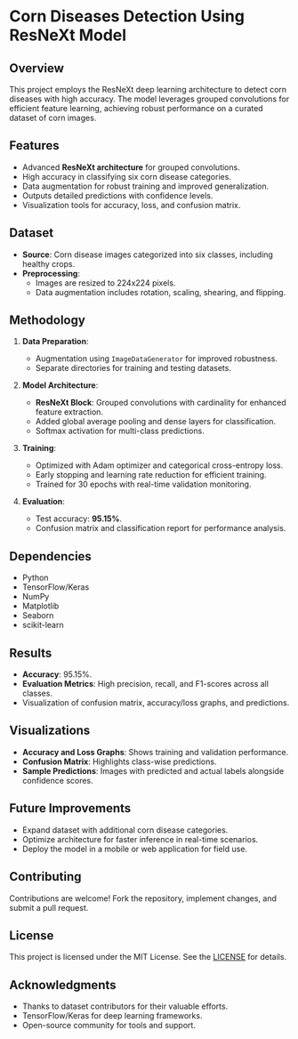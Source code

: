 # Corn Diseases Detection Using ResNeXt Model

## Overview
This project employs the ResNeXt deep learning architecture to detect corn diseases with high accuracy. The model leverages grouped convolutions for efficient feature learning, achieving robust performance on a curated dataset of corn images.

## Features
- Advanced **ResNeXt architecture** for grouped convolutions.
- High accuracy in classifying six corn disease categories.
- Data augmentation for robust training and improved generalization.
- Outputs detailed predictions with confidence levels.
- Visualization tools for accuracy, loss, and confusion matrix.

## Dataset
- **Source**: Corn disease images categorized into six classes, including healthy crops.
- **Preprocessing**:
  - Images are resized to 224x224 pixels.
  - Data augmentation includes rotation, scaling, shearing, and flipping.

## Methodology
1. **Data Preparation**:
   - Augmentation using `ImageDataGenerator` for improved robustness.
   - Separate directories for training and testing datasets.

2. **Model Architecture**:
   - **ResNeXt Block**: Grouped convolutions with cardinality for enhanced feature extraction.
   - Added global average pooling and dense layers for classification.
   - Softmax activation for multi-class predictions.

3. **Training**:
   - Optimized with Adam optimizer and categorical cross-entropy loss.
   - Early stopping and learning rate reduction for efficient training.
   - Trained for 30 epochs with real-time validation monitoring.

4. **Evaluation**:
   - Test accuracy: **95.15%**.
   - Confusion matrix and classification report for performance analysis.

## Dependencies
- Python
- TensorFlow/Keras
- NumPy
- Matplotlib
- Seaborn
- scikit-learn

## Results
- **Accuracy**: 95.15%.
- **Evaluation Metrics**: High precision, recall, and F1-scores across all classes.
- Visualization of confusion matrix, accuracy/loss graphs, and predictions.

## Visualizations
- **Accuracy and Loss Graphs**: Shows training and validation performance.
- **Confusion Matrix**: Highlights class-wise predictions.
- **Sample Predictions**: Images with predicted and actual labels alongside confidence scores.

## Future Improvements
- Expand dataset with additional corn disease categories.
- Optimize architecture for faster inference in real-time scenarios.
- Deploy the model in a mobile or web application for field use.

## Contributing
Contributions are welcome! Fork the repository, implement changes, and submit a pull request.

## License
This project is licensed under the MIT License. See the [LICENSE](LICENSE) for details.

## Acknowledgments
- Thanks to dataset contributors for their valuable efforts.
- TensorFlow/Keras for deep learning frameworks.
- Open-source community for tools and support.
